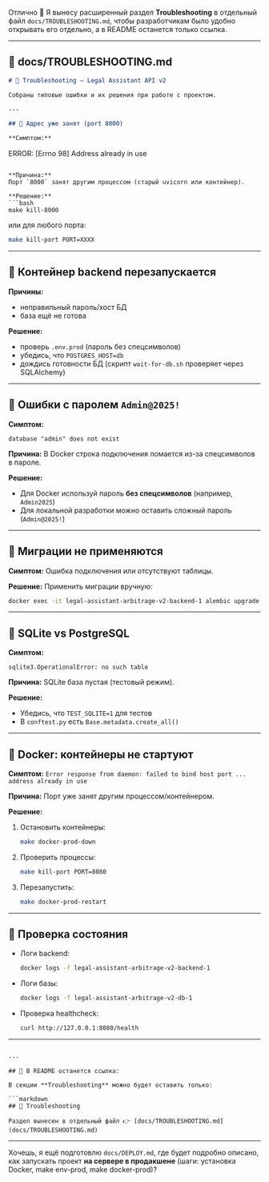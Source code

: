 Отлично 🙌
Я вынесу расширенный раздел **Troubleshooting** в отдельный файл `docs/TROUBLESHOOTING.md`, чтобы разработчикам было удобно открывать его отдельно, а в README останется только ссылка.

---

## 📄 docs/TROUBLESHOOTING.md

```markdown
# 🧨 Troubleshooting — Legal Assistant API v2

Собраны типовые ошибки и их решения при работе с проектом.

---

## 🔹 Адрес уже занят (port 8000)

**Симптом:**  
```

ERROR: [Errno 98] Address already in use

````

**Причина:**  
Порт `8000` занят другим процессом (старый uvicorn или контейнер).

**Решение:**  
```bash
make kill-8000
````

или для любого порта:

```bash
make kill-port PORT=XXXX
```

---

## 🔹 Контейнер backend перезапускается

**Причины:**

* неправильный пароль/хост БД
* база ещё не готова

**Решение:**

* проверь `.env.prod` (пароль без спецсимволов)
* убедись, что `POSTGRES_HOST=db`
* дождись готовности БД (скрипт `wait-for-db.sh` проверяет через SQLAlchemy)

---

## 🔹 Ошибки с паролем `Admin@2025!`

**Симптом:**

```
database "admin" does not exist
```

**Причина:**
В Docker строка подключения ломается из-за спецсимволов в пароле.

**Решение:**

* Для Docker используй пароль **без спецсимволов** (например, `Admin2025`)
* Для локальной разработки можно оставить сложный пароль (`Admin@2025!`)

---

## 🔹 Миграции не применяются

**Симптом:**
Ошибка подключения или отсутствуют таблицы.

**Решение:**
Применить миграции вручную:

```bash
docker exec -it legal-assistant-arbitrage-v2-backend-1 alembic upgrade head
```

---

## 🔹 SQLite vs PostgreSQL

**Симптом:**

```
sqlite3.OperationalError: no such table
```

**Причина:**
SQLite база пустая (тестовый режим).

**Решение:**

* Убедись, что `TEST_SQLITE=1` для тестов
* В `conftest.py` есть `Base.metadata.create_all()`

---

## 🔹 Docker: контейнеры не стартуют

**Симптом:**
`Error response from daemon: failed to bind host port ... address already in use`

**Причина:**
Порт уже занят другим процессом/контейнером.

**Решение:**

1. Остановить контейнеры:

   ```bash
   make docker-prod-down
   ```
2. Проверить процессы:

   ```bash
   make kill-port PORT=8080
   ```
3. Перезапустить:

   ```bash
   make docker-prod-restart
   ```

---

## 🔹 Проверка состояния

* Логи backend:

  ```bash
  docker logs -f legal-assistant-arbitrage-v2-backend-1
  ```
* Логи базы:

  ```bash
  docker logs -f legal-assistant-arbitrage-v2-db-1
  ```
* Проверка healthcheck:

  ```bash
  curl http://127.0.0.1:8080/health
  ```

---

````

---

## 📌 В README останется ссылка:

В секции **Troubleshooting** можно будет оставить только:

```markdown
## 🧨 Troubleshooting

Раздел вынесен в отдельный файл 👉 [docs/TROUBLESHOOTING.md](docs/TROUBLESHOOTING.md)
````

---

Хочешь, я ещё подготовлю `docs/DEPLOY.md`, где будет подробно описано, как запускать проект **на сервере в продакшене** (шаги: установка Docker, make env-prod, make docker-prod)?
